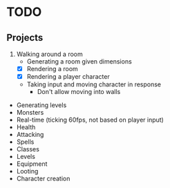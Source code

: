 # TODO
## Projects
1. Walking around a room
	- Generating a room given dimensions
	- [x] Rendering a room
	- [x] Rendering a player character
	- Taking input and moving character in response
		- Don't allow moving into walls
* Generating levels
* Monsters
* Real-time (ticking 60fps, not based on player input)
* Health
* Attacking
* Spells
* Classes
* Levels
* Equipment
* Looting
* Character creation